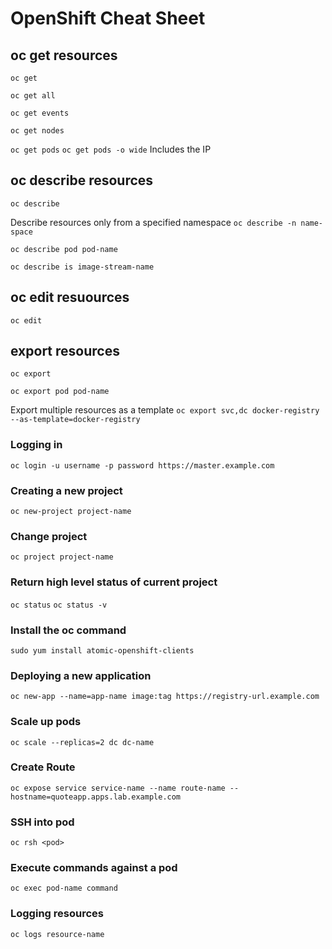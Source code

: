 # OpenShift Cheat Sheet


## oc get resources
`oc get`

`oc get all`

`oc get events`

`oc get nodes`

`oc get pods`
`oc get pods -o wide` Includes the IP

## oc describe resources
`oc describe`

Describe resources only from a specified namespace
`oc describe -n name-space` 

`oc describe pod pod-name`

`oc describe is image-stream-name`

## oc edit resuources
`oc edit`

## export resources
`oc export`

`oc export pod pod-name`

Export multiple resources as a template
`oc export svc,dc docker-registry --as-template=docker-registry` 

### Logging in
`oc login -u username -p password https://master.example.com`

### Creating a new project
`oc new-project project-name`

### Change project
`oc project project-name`

### Return high level status of current project
`oc status`
`oc status -v`

### Install the oc command
`sudo yum install atomic-openshift-clients`

### Deploying a new application
`oc new-app --name=app-name image:tag https://registry-url.example.com`

### Scale up pods
`oc scale --replicas=2 dc dc-name`

### Create Route
`oc expose service service-name --name route-name --hostname=quoteapp.apps.lab.example.com`

### SSH into pod
`oc rsh <pod>`

### Execute commands against a pod
`oc exec pod-name command`

### Logging resources
`oc logs resource-name`
